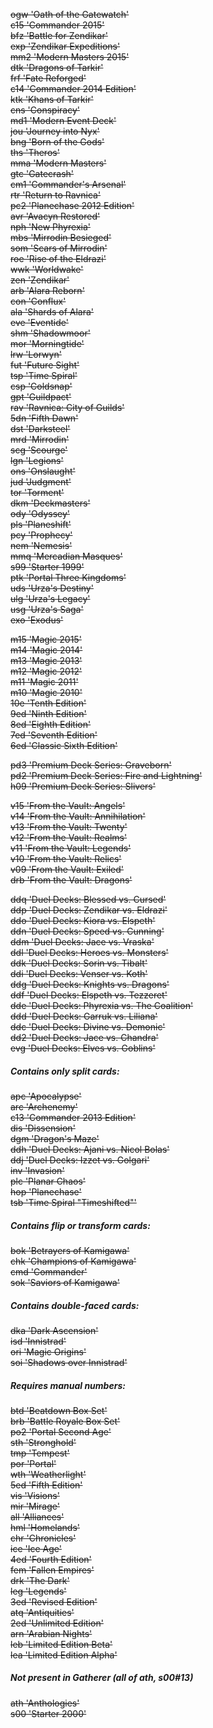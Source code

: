 ~~ogw 'Oath of the Gatewatch'~~  
~~c15 'Commander 2015'~~  
~~bfz 'Battle for Zendikar'~~  
~~exp 'Zendikar Expeditions'~~  
~~mm2 'Modern Masters 2015'~~  
~~dtk 'Dragons of Tarkir'~~  
~~frf 'Fate Reforged'~~  
~~c14 'Commander 2014 Edition'~~  
~~ktk 'Khans of Tarkir'~~  
~~cns 'Conspiracy'~~  
~~md1 'Modern Event Deck'~~  
~~jou 'Journey into Nyx'~~  
~~bng 'Born of the Gods'~~  
~~ths 'Theros'~~  
~~mma 'Modern Masters'~~  
~~gtc 'Gatecrash'~~  
~~cm1 'Commander's Arsenal'~~  
~~rtr 'Return to Ravnica'~~  
~~pc2 'Planechase 2012 Edition'~~  
~~avr 'Avacyn Restored'~~  
~~nph 'New Phyrexia'~~  
~~mbs 'Mirrodin Besieged'~~  
~~som 'Scars of Mirrodin'~~  
~~roe 'Rise of the Eldrazi'~~  
~~wwk 'Worldwake'~~  
~~zen 'Zendikar'~~  
~~arb 'Alara Reborn'~~  
~~con 'Conflux'~~  
~~ala 'Shards of Alara'~~  
~~eve 'Eventide'~~  
~~shm 'Shadowmoor'~~  
~~mor 'Morningtide'~~  
~~lrw 'Lorwyn'~~  
~~fut 'Future Sight'~~  
~~tsp 'Time Spiral'~~  
~~csp 'Coldsnap'~~  
~~gpt 'Guildpact'~~  
~~rav 'Ravnica: City of Guilds'~~  
~~5dn 'Fifth Dawn'~~  
~~dst 'Darksteel'~~  
~~mrd 'Mirrodin'~~  
~~scg 'Scourge'~~  
~~lgn 'Legions'~~  
~~ons 'Onslaught'~~  
~~jud 'Judgment'~~  
~~tor 'Torment'~~  
~~dkm 'Deckmasters'~~  
~~ody 'Odyssey'~~  
~~pls 'Planeshift'~~  
~~pcy 'Prophecy'~~  
~~nem 'Nemesis'~~  
~~mmq 'Mercadian Masques'~~  
~~s99 'Starter 1999'~~  
~~ptk 'Portal Three Kingdoms'~~  
~~uds 'Urza's Destiny'~~  
~~ulg 'Urza's Legacy'~~  
~~usg 'Urza's Saga'~~  
~~exo 'Exodus'~~  

~~m15 'Magic 2015'~~  
~~m14 'Magic 2014'~~  
~~m13 'Magic 2013'~~  
~~m12 'Magic 2012'~~  
~~m11 'Magic 2011'~~  
~~m10 'Magic 2010'~~  
~~10e 'Tenth Edition'~~  
~~9ed 'Ninth Edition'~~  
~~8ed 'Eighth Edition'~~  
~~7ed 'Seventh Edition'~~  
~~6ed 'Classic Sixth Edition'~~  

~~pd3 'Premium Deck Series: Graveborn'~~  
~~pd2 'Premium Deck Series: Fire and Lightning'~~  
~~h09 'Premium Deck Series: Slivers'~~  

~~v15 'From the Vault: Angels'~~  
~~v14 'From the Vault: Annihilation'~~  
~~v13 'From the Vault: Twenty'~~  
~~v12 'From the Vault: Realms'~~  
~~v11 'From the Vault: Legends'~~  
~~v10 'From the Vault: Relics'~~  
~~v09 'From the Vault: Exiled'~~  
~~drb 'From the Vault: Dragons'~~  

~~ddq 'Duel Decks: Blessed vs. Cursed'~~  
~~ddp 'Duel Decks: Zendikar vs. Eldrazi'~~  
~~ddo 'Duel Decks: Kiora vs. Elspeth'~~  
~~ddn 'Duel Decks: Speed vs. Cunning'~~  
~~ddm 'Duel Decks: Jace vs. Vraska'~~  
~~ddl 'Duel Decks: Heroes vs. Monsters'~~  
~~ddk 'Duel Decks: Sorin vs. Tibalt'~~  
~~ddi 'Duel Decks: Venser vs. Koth'~~  
~~ddg 'Duel Decks: Knights vs. Dragons'~~  
~~ddf 'Duel Decks: Elspeth vs. Tezzeret'~~  
~~dde 'Duel Decks: Phyrexia vs. The Coalition'~~  
~~ddd 'Duel Decks: Garruk vs. Liliana'~~  
~~ddc 'Duel Decks: Divine vs. Demonic'~~  
~~dd2 'Duel Decks: Jace vs. Chandra'~~  
~~evg 'Duel Decks: Elves vs. Goblins'~~  

##### Contains only split cards:
~~apc 'Apocalypse'~~  
~~arc 'Archenemy'~~  
~~c13 'Commander 2013 Edition'~~  
~~dis 'Dissension'~~  
~~dgm 'Dragon's Maze'~~  
~~ddh 'Duel Decks: Ajani vs. Nicol Bolas'~~  
~~ddj 'Duel Decks: Izzet vs. Golgari'~~  
~~inv 'Invasion'~~  
~~plc 'Planar Chaos'~~  
~~hop 'Planechase'~~  
~~tsb 'Time Spiral "Timeshifted"'~~  

##### Contains flip or transform cards:
~~bok 'Betrayers of Kamigawa'~~  
~~chk 'Champions of Kamigawa'~~  
~~cmd 'Commander'~~  
~~sok 'Saviors of Kamigawa'~~  

##### Contains double-faced cards:
~~dka 'Dark Ascension'~~  
~~isd 'Innistrad'~~  
~~ori 'Magic Origins'~~  
~~soi 'Shadows over Innistrad'~~  

##### Requires manual numbers:
~~btd 'Beatdown Box Set'~~  
~~brb 'Battle Royale Box Set'~~  
~~po2 'Portal Second Age'~~  
~~sth 'Stronghold'~~  
~~tmp 'Tempest'~~  
~~por 'Portal'~~  
~~wth 'Weatherlight'~~  
~~5ed 'Fifth Edition'~~  
~~vis 'Visions'~~  
~~mir 'Mirage'~~  
~~all 'Alliances'~~  
~~hml 'Homelands'~~  
~~chr 'Chronicles'~~  
~~ice 'Ice Age'~~  
~~4ed 'Fourth Edition'~~  
~~fem 'Fallen Empires'~~  
~~drk 'The Dark'~~  
~~leg 'Legends'~~  
~~3ed 'Revised Edition'~~  
~~atq 'Antiquities'~~  
~~2ed 'Unlimited Edition'~~  
~~arn 'Arabian Nights'~~  
~~leb 'Limited Edition Beta'~~  
~~lea 'Limited Edition Alpha'~~  

##### Not present in Gatherer (all of ath, s00#13)
~~ath 'Anthologies'~~  
~~s00 'Starter 2000'~~  
